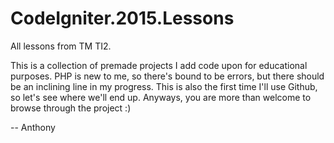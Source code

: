 # CodeIgniter.2015.Lessons
All lessons from TM TI2.

This is a collection of premade projects I add code upon for educational purposes. PHP is new to me, so there's bound to be
errors, but there should be an inclining line in my progress. This is also the first time I'll use Github, so let's see where
we'll end up. Anyways, you are more than welcome to browse through the project :)

-- Anthony
